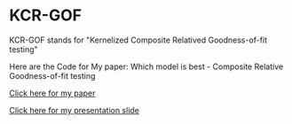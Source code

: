 # KCR-GOF

KCR-GOF stands for "Kernelized Composite Relatived Goodness-of-fit testing"

Here are the Code for My paper: Which model is best - Composite Relative Goodness-of-fit testing

[Click here for my paper](https://github.com/cretaceousmart/KCR-GOF/blob/main/VMFS3.pdf)

[Click here for my presentation slide](https://github.com/cretaceousmart/KCR-GOF/blob/main/report.pdf)
